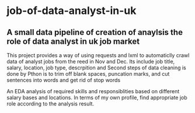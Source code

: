 # job-of-data-analyst-in-uk
<h2>A small data pipeline of creation of anaylsis the role of data analyst in uk job market</h2>

<div>
  
<p>This project provides a way of using requests and lxml to automaticlly crawl data of analyst jobs from the reed in Nov and Dec. Its include job title, salary, location, job type, descrpition and 
Second steps of data cleaning is done by Pthon is to trim off blank spaces, puncation marks, and cut sentences into words and get rid of stop words 
</p>  
</div>

<div><p>An EDA analysis of required skills and responsiblities based on different salary bases and locations.
In terms of my own profile, find appropriate job role according to the analysis result. 
</p></div>

